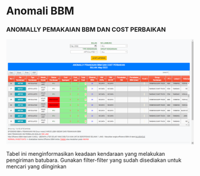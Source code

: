 # Anomali BBM

### ANOMALLY PEMAKAIAN BBM DAN COST PERBAIKAN

![](../../.gitbook/assets/ANOMALI.png)

Tabel ini menginformasikan keadaan kendaraan yang melakukan pengiriman batubara. Gunakan filter-filter yang sudah disediakan untuk mencari yang diinginkan
